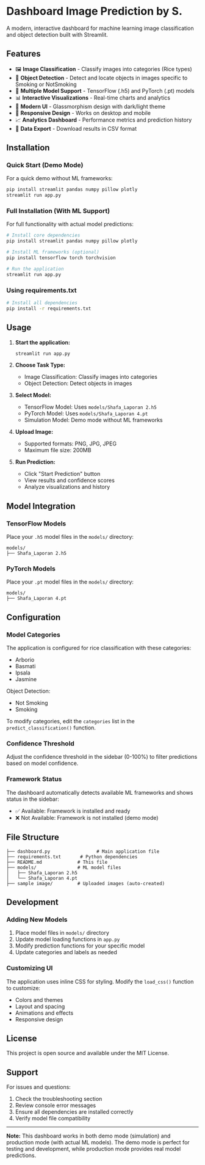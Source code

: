 # Dashboard Image Prediction by S.

A modern, interactive dashboard for machine learning image classification and object detection built with Streamlit.

## Features

- 🖼️ **Image Classification** - Classify images into categories (Rice types)
- 🎯 **Object Detection** - Detect and locate objects in images specific to Smoking or NotSmoking
- 🤖 **Multiple Model Support** - TensorFlow (.h5) and PyTorch (.pt) models
- 📊 **Interactive Visualizations** - Real-time charts and analytics
- 🎨 **Modern UI** - Glassmorphism design with dark/light theme
- 📱 **Responsive Design** - Works on desktop and mobile
- 📈 **Analytics Dashboard** - Performance metrics and prediction history
- 💾 **Data Export** - Download results in CSV format

## Installation

### Quick Start (Demo Mode)

For a quick demo without ML frameworks:

```bash
pip install streamlit pandas numpy pillow plotly
streamlit run app.py
```

### Full Installation (With ML Support)

For full functionality with actual model predictions:

```bash
# Install core dependencies
pip install streamlit pandas numpy pillow plotly

# Install ML frameworks (optional)
pip install tensorflow torch torchvision

# Run the application
streamlit run app.py
```

### Using requirements.txt

```bash
# Install all dependencies
pip install -r requirements.txt

```

## Usage

1. **Start the application:**
   ```bash
   streamlit run app.py
   ```

2. **Choose Task Type:**
   - Image Classification: Classify images into categories
   - Object Detection: Detect objects in images

3. **Select Model:**
   - TensorFlow Model: Uses `models/Shafa_Laporan 2.h5`
   - PyTorch Model: Uses `models/Shafa_Laporan 4.pt`
   - Simulation Model: Demo mode without ML frameworks

4. **Upload Image:**
   - Supported formats: PNG, JPG, JPEG
   - Maximum file size: 200MB

5. **Run Prediction:**
   - Click "Start Prediction" button
   - View results and confidence scores
   - Analyze visualizations and history

## Model Integration

### TensorFlow Models
Place your `.h5` model files in the `models/` directory:
```
models/
├── Shafa_Laporan 2.h5
```

### PyTorch Models
Place your `.pt` model files in the `models/` directory:
```
models/
├── Shafa_Laporan 4.pt
```

## Configuration

### Model Categories
The application is configured for rice classification with these categories:
- Arborio
- Basmati
- Ipsala
- Jasmine

Object Detection:
- Not Smoking
- Smoking

To modify categories, edit the `categories` list in the `predict_classification()` function.

### Confidence Threshold
Adjust the confidence threshold in the sidebar (0-100%) to filter predictions based on model confidence.

### Framework Status

The dashboard automatically detects available ML frameworks and shows status in the sidebar:
- ✅ Available: Framework is installed and ready
- ❌ Not Available: Framework is not installed (demo mode)

## File Structure

```
├── dashboard.py                 # Main application file
├── requirements.txt       # Python dependencies
├── README.md             # This file
├── models/               # ML model files
│   ├── Shafa_Laporan 2.h5
│   └── Shafa_Laporan 4.pt
├── sample image/         # Uploaded images (auto-created)

```

## Development

### Adding New Models

1. Place model files in `models/` directory
2. Update model loading functions in `app.py`
3. Modify prediction functions for your specific model
4. Update categories and labels as needed

### Customizing UI

The application uses inline CSS for styling. Modify the `load_css()` function to customize:
- Colors and themes
- Layout and spacing
- Animations and effects
- Responsive design

## License

This project is open source and available under the MIT License.

## Support

For issues and questions:
1. Check the troubleshooting section
2. Review console error messages
3. Ensure all dependencies are installed correctly
4. Verify model file compatibility

---

**Note:** This dashboard works in both demo mode (simulation) and production mode (with actual ML models). The demo mode is perfect for testing and development, while production mode provides real model predictions.
